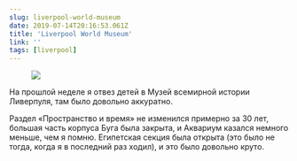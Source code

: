 ```yaml
---
slug: liverpool-world-museum
date: 2019-07-14T20:16:53.061Z
title: 'Liverpool World Museum'
link: ''
tags: [liverpool]
---
```


<figure><img src="/images/2019-07-14-liverpool-world-museum-0.jpeg"></figure>

На прошлой неделе я отвез детей в Музей всемирной истории Ливерпуля, там было довольно аккуратно.

Раздел «Пространство и время» не изменился примерно за 30 лет, большая часть корпуса Буга была закрыта, и Аквариум казался немного меньше, чем я помню. Египетская секция была открыта (это было не тогда, когда я в последний раз ходил), и это было довольно круто.
